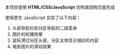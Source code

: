 本项目使用 **HTML/CSS/JavaScript** 仿照美团购页面完成

使用原生 JavaScript 实现了以下内容：

1. 头部导航栏和分区导航的二级菜单
2. 图片的轮播效果
3. 鼠标滑过分区头部，分区主体显示相应的内容
4. 电影图片的滑动效果
